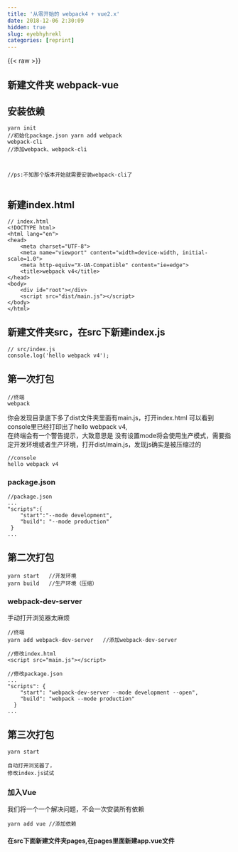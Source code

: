 ```yaml
---
title: '从零开始的 webpack4 + vue2.x' 
date: 2018-12-06 2:30:09
hidden: true
slug: eyebhyhrekl
categories: [reprint]
---
```


{{< raw >}}

                    
<h2 id="articleHeader0">新建文件夹 webpack-vue</h2>
<h2 id="articleHeader1">安装依赖</h2>
<div class="widget-codetool" style="display:none;">
      <div class="widget-codetool--inner">
      <span class="selectCode code-tool" data-toggle="tooltip" data-placement="top" title="" data-original-title="全选"></span>
      <span type="button" class="copyCode code-tool" data-toggle="tooltip" data-placement="top" data-clipboard-text="yarn init  //初始化package.json
yarn add webpack webpack-cli   //添加webpack、webpack-cli

//ps:不知那个版本开始就需要安装webpack-cli了" title="" data-original-title="复制"></span>
      <span type="button" class="saveToNote code-tool" data-toggle="tooltip" data-placement="top" title="" data-original-title="放进笔记"></span>
      </div>
      </div><pre class="hljs avrasm"><code>yarn init  //初始化package.json
yarn <span class="hljs-keyword">add</span> webpack webpack-<span class="hljs-keyword">cli</span>   //添加webpack、webpack-<span class="hljs-keyword">cli</span>

//ps:不知那个版本开始就需要安装webpack-<span class="hljs-keyword">cli</span>了</code></pre>
<h2 id="articleHeader2">新建index.html</h2>
<div class="widget-codetool" style="display:none;">
      <div class="widget-codetool--inner">
      <span class="selectCode code-tool" data-toggle="tooltip" data-placement="top" title="" data-original-title="全选"></span>
      <span type="button" class="copyCode code-tool" data-toggle="tooltip" data-placement="top" data-clipboard-text="// index.html
<!DOCTYPE html>
<html lang=&quot;en&quot;>
<head>
    <meta charset=&quot;UTF-8&quot;>
    <meta name=&quot;viewport&quot; content=&quot;width=device-width, initial-scale=1.0&quot;>
    <meta http-equiv=&quot;X-UA-Compatible&quot; content=&quot;ie=edge&quot;>
    <title>webpack v4</title>
</head>
<body>
    <div id=&quot;root&quot;></div>
    <script src=&quot;dist/main.js&quot;></script>
</body>
</html>" title="" data-original-title="复制"></span>
      <span type="button" class="saveToNote code-tool" data-toggle="tooltip" data-placement="top" title="" data-original-title="放进笔记"></span>
      </div>
      </div><pre class="hljs xml"><code>// index.html
<span class="hljs-meta">&lt;!DOCTYPE html&gt;</span>
<span class="hljs-tag">&lt;<span class="hljs-name">html</span> <span class="hljs-attr">lang</span>=<span class="hljs-string">"en"</span>&gt;</span>
<span class="hljs-tag">&lt;<span class="hljs-name">head</span>&gt;</span>
    <span class="hljs-tag">&lt;<span class="hljs-name">meta</span> <span class="hljs-attr">charset</span>=<span class="hljs-string">"UTF-8"</span>&gt;</span>
    <span class="hljs-tag">&lt;<span class="hljs-name">meta</span> <span class="hljs-attr">name</span>=<span class="hljs-string">"viewport"</span> <span class="hljs-attr">content</span>=<span class="hljs-string">"width=device-width, initial-scale=1.0"</span>&gt;</span>
    <span class="hljs-tag">&lt;<span class="hljs-name">meta</span> <span class="hljs-attr">http-equiv</span>=<span class="hljs-string">"X-UA-Compatible"</span> <span class="hljs-attr">content</span>=<span class="hljs-string">"ie=edge"</span>&gt;</span>
    <span class="hljs-tag">&lt;<span class="hljs-name">title</span>&gt;</span>webpack v4<span class="hljs-tag">&lt;/<span class="hljs-name">title</span>&gt;</span>
<span class="hljs-tag">&lt;/<span class="hljs-name">head</span>&gt;</span>
<span class="hljs-tag">&lt;<span class="hljs-name">body</span>&gt;</span>
    <span class="hljs-tag">&lt;<span class="hljs-name">div</span> <span class="hljs-attr">id</span>=<span class="hljs-string">"root"</span>&gt;</span><span class="hljs-tag">&lt;/<span class="hljs-name">div</span>&gt;</span>
    <span class="hljs-tag">&lt;<span class="hljs-name">script</span> <span class="hljs-attr">src</span>=<span class="hljs-string">"dist/main.js"</span>&gt;</span><span class="undefined"></span><span class="hljs-tag">&lt;/<span class="hljs-name">script</span>&gt;</span>
<span class="hljs-tag">&lt;/<span class="hljs-name">body</span>&gt;</span>
<span class="hljs-tag">&lt;/<span class="hljs-name">html</span>&gt;</span></code></pre>
<h2 id="articleHeader3">新建文件夹src，在src下新建index.js</h2>
<div class="widget-codetool" style="display:none;">
      <div class="widget-codetool--inner">
      <span class="selectCode code-tool" data-toggle="tooltip" data-placement="top" title="" data-original-title="全选"></span>
      <span type="button" class="copyCode code-tool" data-toggle="tooltip" data-placement="top" data-clipboard-text="// src/index.js
console.log('hello webpack v4');" title="" data-original-title="复制"></span>
      <span type="button" class="saveToNote code-tool" data-toggle="tooltip" data-placement="top" title="" data-original-title="放进笔记"></span>
      </div>
      </div><pre class="hljs javascript"><code><span class="hljs-comment">// src/index.js</span>
<span class="hljs-built_in">console</span>.log(<span class="hljs-string">'hello webpack v4'</span>);</code></pre>
<h2 id="articleHeader4">第一次打包</h2>
<div class="widget-codetool" style="display:none;">
      <div class="widget-codetool--inner">
      <span class="selectCode code-tool" data-toggle="tooltip" data-placement="top" title="" data-original-title="全选"></span>
      <span type="button" class="copyCode code-tool" data-toggle="tooltip" data-placement="top" data-clipboard-text="//终端
webpack" title="" data-original-title="复制"></span>
      <span type="button" class="saveToNote code-tool" data-toggle="tooltip" data-placement="top" title="" data-original-title="放进笔记"></span>
      </div>
      </div><pre class="hljs 1c"><code><span class="hljs-comment">//终端</span>
webpack</code></pre>
<p>你会发现目录底下多了dist文件夹里面有main.js，打开index.html 可以看到console里已经打印出了hello webpack v4,<br>在终端会有一个警告提示，大致意思是 没有设置mode将会使用生产模式，需要指定开发环境或者生产环境，打开dist/main.js，发现js确实是被压缩过的</p>
<div class="widget-codetool" style="display:none;">
      <div class="widget-codetool--inner">
      <span class="selectCode code-tool" data-toggle="tooltip" data-placement="top" title="" data-original-title="全选"></span>
      <span type="button" class="copyCode code-tool" data-toggle="tooltip" data-placement="top" data-clipboard-text="//console
hello webpack v4" title="" data-original-title="复制"></span>
      <span type="button" class="saveToNote code-tool" data-toggle="tooltip" data-placement="top" title="" data-original-title="放进笔记"></span>
      </div>
      </div><pre class="hljs 1c"><code><span class="hljs-comment">//console</span>
hello webpack v4</code></pre>
<h3 id="articleHeader5">package.json</h3>
<div class="widget-codetool" style="display:none;">
      <div class="widget-codetool--inner">
      <span class="selectCode code-tool" data-toggle="tooltip" data-placement="top" title="" data-original-title="全选"></span>
      <span type="button" class="copyCode code-tool" data-toggle="tooltip" data-placement="top" data-clipboard-text="//package.json
...
&quot;scripts&quot;:{
    &quot;start&quot;:&quot;--mode development&quot;,
    &quot;build&quot;: &quot;--mode production&quot;
 }
..." title="" data-original-title="复制"></span>
      <span type="button" class="saveToNote code-tool" data-toggle="tooltip" data-placement="top" title="" data-original-title="放进笔记"></span>
      </div>
      </div><pre class="hljs clean"><code><span class="hljs-comment">//package.json</span>
...
<span class="hljs-string">"scripts"</span>:{
    <span class="hljs-string">"start"</span>:<span class="hljs-string">"--mode development"</span>,
    <span class="hljs-string">"build"</span>: <span class="hljs-string">"--mode production"</span>
 }
...</code></pre>
<h2 id="articleHeader6">第二次打包</h2>
<div class="widget-codetool" style="display:none;">
      <div class="widget-codetool--inner">
      <span class="selectCode code-tool" data-toggle="tooltip" data-placement="top" title="" data-original-title="全选"></span>
      <span type="button" class="copyCode code-tool" data-toggle="tooltip" data-placement="top" data-clipboard-text="yarn start   //开发环境
yarn build   //生产环境（压缩）" title="" data-original-title="复制"></span>
      <span type="button" class="saveToNote code-tool" data-toggle="tooltip" data-placement="top" title="" data-original-title="放进笔记"></span>
      </div>
      </div><pre class="hljs livecodeserver"><code>yarn <span class="hljs-built_in">start</span>  <span class="hljs-comment"> //开发环境</span>
yarn build  <span class="hljs-comment"> //生产环境（压缩）</span></code></pre>
<h3 id="articleHeader7">webpack-dev-server</h3>
<p>手动打开浏览器太麻烦</p>
<div class="widget-codetool" style="display:none;">
      <div class="widget-codetool--inner">
      <span class="selectCode code-tool" data-toggle="tooltip" data-placement="top" title="" data-original-title="全选"></span>
      <span type="button" class="copyCode code-tool" data-toggle="tooltip" data-placement="top" data-clipboard-text="//终端
yarn add webpack-dev-server   //添加webpack-dev-server" title="" data-original-title="复制"></span>
      <span type="button" class="saveToNote code-tool" data-toggle="tooltip" data-placement="top" title="" data-original-title="放进笔记"></span>
      </div>
      </div><pre class="hljs axapta"><code><span class="hljs-comment">//终端</span>
yarn add webpack-dev-<span class="hljs-keyword">server</span>   <span class="hljs-comment">//添加webpack-dev-server</span></code></pre>
<div class="widget-codetool" style="display:none;">
      <div class="widget-codetool--inner">
      <span class="selectCode code-tool" data-toggle="tooltip" data-placement="top" title="" data-original-title="全选"></span>
      <span type="button" class="copyCode code-tool" data-toggle="tooltip" data-placement="top" data-clipboard-text="//修改index.html
<script src=&quot;main.js&quot;></script>" title="" data-original-title="复制"></span>
      <span type="button" class="saveToNote code-tool" data-toggle="tooltip" data-placement="top" title="" data-original-title="放进笔记"></span>
      </div>
      </div><pre class="hljs xml"><code>//修改index.html
<span class="hljs-tag">&lt;<span class="hljs-name">script</span> <span class="hljs-attr">src</span>=<span class="hljs-string">"main.js"</span>&gt;</span><span class="undefined"></span><span class="hljs-tag">&lt;/<span class="hljs-name">script</span>&gt;</span></code></pre>
<div class="widget-codetool" style="display:none;">
      <div class="widget-codetool--inner">
      <span class="selectCode code-tool" data-toggle="tooltip" data-placement="top" title="" data-original-title="全选"></span>
      <span type="button" class="copyCode code-tool" data-toggle="tooltip" data-placement="top" data-clipboard-text="//修改package.json
...
&quot;scripts&quot;: {
    &quot;start&quot;: &quot;webpack-dev-server --mode development --open&quot;,
    &quot;build&quot;: &quot;webpack --mode production&quot;
  }
..." title="" data-original-title="复制"></span>
      <span type="button" class="saveToNote code-tool" data-toggle="tooltip" data-placement="top" title="" data-original-title="放进笔记"></span>
      </div>
      </div><pre class="hljs clean"><code><span class="hljs-comment">//修改package.json</span>
...
<span class="hljs-string">"scripts"</span>: {
    <span class="hljs-string">"start"</span>: <span class="hljs-string">"webpack-dev-server --mode development --open"</span>,
    <span class="hljs-string">"build"</span>: <span class="hljs-string">"webpack --mode production"</span>
  }
...</code></pre>
<h2 id="articleHeader8">第三次打包</h2>
<div class="widget-codetool" style="display:none;">
      <div class="widget-codetool--inner">
      <span class="selectCode code-tool" data-toggle="tooltip" data-placement="top" title="" data-original-title="全选"></span>
      <span type="button" class="copyCode code-tool" data-toggle="tooltip" data-placement="top" data-clipboard-text="yarn start" title="" data-original-title="复制"></span>
      <span type="button" class="saveToNote code-tool" data-toggle="tooltip" data-placement="top" title="" data-original-title="放进笔记"></span>
      </div>
      </div><pre class="hljs crmsh"><code style="word-break: break-word; white-space: initial;">yarn <span class="hljs-literal">start</span></code></pre>
<div class="widget-codetool" style="display:none;">
      <div class="widget-codetool--inner">
      <span class="selectCode code-tool" data-toggle="tooltip" data-placement="top" title="" data-original-title="全选"></span>
      <span type="button" class="copyCode code-tool" data-toggle="tooltip" data-placement="top" data-clipboard-text="自动打开浏览器了，
修改index.js试试
" title="" data-original-title="复制"></span>
      <span type="button" class="saveToNote code-tool" data-toggle="tooltip" data-placement="top" title="" data-original-title="放进笔记"></span>
      </div>
      </div><pre class="hljs axapta"><code>自动打开浏览器了，
修改<span class="hljs-keyword">index</span>.js试试
</code></pre>
<h3 id="articleHeader9">加入Vue</h3>
<p>我们将一个一个解决问题，不会一次安装所有依赖</p>
<div class="widget-codetool" style="display:none;">
      <div class="widget-codetool--inner">
      <span class="selectCode code-tool" data-toggle="tooltip" data-placement="top" title="" data-original-title="全选"></span>
      <span type="button" class="copyCode code-tool" data-toggle="tooltip" data-placement="top" data-clipboard-text="yarn add vue  //添加依赖" title="" data-original-title="复制"></span>
      <span type="button" class="saveToNote code-tool" data-toggle="tooltip" data-placement="top" title="" data-original-title="放进笔记"></span>
      </div>
      </div><pre class="hljs cs"><code style="word-break: break-word; white-space: initial;">yarn <span class="hljs-keyword">add</span> vue  <span class="hljs-comment">//添加依赖</span></code></pre>
<h4>在src下面新建文件夹pages,在pages里面新建app.vue文件</h4>
<div class="widget-codetool" style="display:none;">
      <div class="widget-codetool--inner">
      <span class="selectCode code-tool" data-toggle="tooltip" data-placement="top" title="" data-original-title="全选"></span>
      <span type="button" class="copyCode code-tool" data-toggle="tooltip" data-placement="top" data-clipboard-text="//app.vue
<template>
    <section class=&quot;main&quot;>
        <p>我来了"{{"name"}}"</p>
    </section>
</template>

<script>
export default {
    data () {
        return {
            name:&quot;vue + webpack&quot;
        }
    }
}
</script>

<style>
.main>p{
    color: #000;
}
</style>" title="" data-original-title="复制"></span>
      <span type="button" class="saveToNote code-tool" data-toggle="tooltip" data-placement="top" title="" data-original-title="放进笔记"></span>
      </div>
      </div><pre class="hljs django"><code><span class="xml">//app.vue
<span class="hljs-tag">&lt;<span class="hljs-name">template</span>&gt;</span>
    <span class="hljs-tag">&lt;<span class="hljs-name">section</span> <span class="hljs-attr">class</span>=<span class="hljs-string">"main"</span>&gt;</span>
        <span class="hljs-tag">&lt;<span class="hljs-name">p</span>&gt;</span>我来了</span><span class="hljs-template-variable">"{{"name"}}"</span><span class="xml"><span class="hljs-tag">&lt;/<span class="hljs-name">p</span>&gt;</span>
    <span class="hljs-tag">&lt;/<span class="hljs-name">section</span>&gt;</span>
<span class="hljs-tag">&lt;/<span class="hljs-name">template</span>&gt;</span>

<span class="hljs-tag">&lt;<span class="hljs-name">script</span>&gt;</span><span class="javascript">
<span class="hljs-keyword">export</span> <span class="hljs-keyword">default</span> {
    data () {
        <span class="hljs-keyword">return</span> {
            <span class="hljs-attr">name</span>:<span class="hljs-string">"vue + webpack"</span>
        }
    }
}
</span><span class="hljs-tag">&lt;/<span class="hljs-name">script</span>&gt;</span>

<span class="hljs-tag">&lt;<span class="hljs-name">style</span>&gt;</span><span class="css">
<span class="hljs-selector-class">.main</span>&gt;<span class="hljs-selector-tag">p</span>{
    <span class="hljs-attribute">color</span>: <span class="hljs-number">#000</span>;
}
</span><span class="hljs-tag">&lt;/<span class="hljs-name">style</span>&gt;</span></span></code></pre>
<h4>修改index.js</h4>
<div class="widget-codetool" style="display:none;">
      <div class="widget-codetool--inner">
      <span class="selectCode code-tool" data-toggle="tooltip" data-placement="top" title="" data-original-title="全选"></span>
      <span type="button" class="copyCode code-tool" data-toggle="tooltip" data-placement="top" data-clipboard-text="import Vue from 'vue'
import App from './pages/app.vue'

new Vue({
    el:&quot;#root&quot;,
    render:h=>h(App)
})" title="" data-original-title="复制"></span>
      <span type="button" class="saveToNote code-tool" data-toggle="tooltip" data-placement="top" title="" data-original-title="放进笔记"></span>
      </div>
      </div><pre class="hljs javascript"><code><span class="hljs-keyword">import</span> Vue <span class="hljs-keyword">from</span> <span class="hljs-string">'vue'</span>
<span class="hljs-keyword">import</span> App <span class="hljs-keyword">from</span> <span class="hljs-string">'./pages/app.vue'</span>

<span class="hljs-keyword">new</span> Vue({
    <span class="hljs-attr">el</span>:<span class="hljs-string">"#root"</span>,
    <span class="hljs-attr">render</span>:<span class="hljs-function"><span class="hljs-params">h</span>=&gt;</span>h(App)
})</code></pre>
<div class="widget-codetool" style="display:none;">
      <div class="widget-codetool--inner">
      <span class="selectCode code-tool" data-toggle="tooltip" data-placement="top" title="" data-original-title="全选"></span>
      <span type="button" class="copyCode code-tool" data-toggle="tooltip" data-placement="top" data-clipboard-text="//终端
yarn start" title="" data-original-title="复制"></span>
      <span type="button" class="saveToNote code-tool" data-toggle="tooltip" data-placement="top" title="" data-original-title="放进笔记"></span>
      </div>
      </div><pre class="hljs 1c"><code><span class="hljs-comment">//终端</span>
yarn start</code></pre>
<p>这时候可预见的报错来了，</p>
<div class="widget-codetool" style="display:none;">
      <div class="widget-codetool--inner">
      <span class="selectCode code-tool" data-toggle="tooltip" data-placement="top" title="" data-original-title="全选"></span>
      <span type="button" class="copyCode code-tool" data-toggle="tooltip" data-placement="top" data-clipboard-text="Uncaught Error: Module parse failed: Unexpected token (1:0)
You may need an appropriate loader to handle this file type.
//翻译：模块解析失败，您可能需要一个适当的加载程序来处理这个文件类型" title="" data-original-title="复制"></span>
      <span type="button" class="saveToNote code-tool" data-toggle="tooltip" data-placement="top" title="" data-original-title="放进笔记"></span>
      </div>
      </div><pre class="hljs stata"><code>Uncaught <span class="hljs-keyword">Error</span>: Module <span class="hljs-keyword">parse</span> failed: Unexpected <span class="hljs-keyword">token</span> (1:0)
You may need <span class="hljs-keyword">an</span> appropriate loader to handle this <span class="hljs-keyword">file</span> <span class="hljs-keyword">type</span>.
<span class="hljs-comment">//翻译：模块解析失败，您可能需要一个适当的加载程序来处理这个文件类型</span></code></pre>
<p>看报错，我们一个个解决<br>搜索关键词，很容易发现是没有安装vue-loader,新建webpack.config.js</p>
<div class="widget-codetool" style="display:none;">
      <div class="widget-codetool--inner">
      <span class="selectCode code-tool" data-toggle="tooltip" data-placement="top" title="" data-original-title="全选"></span>
      <span type="button" class="copyCode code-tool" data-toggle="tooltip" data-placement="top" data-clipboard-text="//webpack.config.js
module.exports = {
    module:{
        rules:[
            {test:/\.vue$/,use:'vue-loader'}
        ]
    }
}" title="" data-original-title="复制"></span>
      <span type="button" class="saveToNote code-tool" data-toggle="tooltip" data-placement="top" title="" data-original-title="放进笔记"></span>
      </div>
      </div><pre class="hljs openscad"><code><span class="hljs-comment">//webpack.config.js</span>
<span class="hljs-function"><span class="hljs-keyword">module</span>.<span class="hljs-title">exports</span> =</span> {
    <span class="hljs-function"><span class="hljs-keyword">module</span>:{</span>
        rules:[
            {test:/\.vue$/,<span class="hljs-keyword">use</span>:'vue-loader'}
        ]
    }
}</code></pre>
<p>vue-loader在15之后需要在webpack.config.js中当插件引入</p>
<div class="widget-codetool" style="display:none;">
      <div class="widget-codetool--inner">
      <span class="selectCode code-tool" data-toggle="tooltip" data-placement="top" title="" data-original-title="全选"></span>
      <span type="button" class="copyCode code-tool" data-toggle="tooltip" data-placement="top" data-clipboard-text="const VueLoaderPlugin = require('vue-loader/lib/plugin')

module.exports = {
  // ...
  plugins: [
    new VueLoaderPlugin()
  ]
}" title="" data-original-title="复制"></span>
      <span type="button" class="saveToNote code-tool" data-toggle="tooltip" data-placement="top" title="" data-original-title="放进笔记"></span>
      </div>
      </div><pre class="hljs java"><code><span class="hljs-keyword">const</span> VueLoaderPlugin = require(<span class="hljs-string">'vue-loader/lib/plugin'</span>)

<span class="hljs-keyword">module</span>.<span class="hljs-keyword">exports</span> = {
  <span class="hljs-comment">// ...</span>
  plugins: [
    <span class="hljs-keyword">new</span> VueLoaderPlugin()
  ]
}</code></pre>
<div class="widget-codetool" style="display:none;">
      <div class="widget-codetool--inner">
      <span class="selectCode code-tool" data-toggle="tooltip" data-placement="top" title="" data-original-title="全选"></span>
      <span type="button" class="copyCode code-tool" data-toggle="tooltip" data-placement="top" data-clipboard-text="//终端
yarn start" title="" data-original-title="复制"></span>
      <span type="button" class="saveToNote code-tool" data-toggle="tooltip" data-placement="top" title="" data-original-title="放进笔记"></span>
      </div>
      </div><pre class="hljs 1c"><code><span class="hljs-comment">//终端</span>
yarn start</code></pre>
<p>再次报错</p>
<div class="widget-codetool" style="display:none;">
      <div class="widget-codetool--inner">
      <span class="selectCode code-tool" data-toggle="tooltip" data-placement="top" title="" data-original-title="全选"></span>
      <span type="button" class="copyCode code-tool" data-toggle="tooltip" data-placement="top" data-clipboard-text="Uncaught Error: Module build failed: Error: Cannot find module 'vue-template-compiler'
..." title="" data-original-title="复制"></span>
      <span type="button" class="saveToNote code-tool" data-toggle="tooltip" data-placement="top" title="" data-original-title="放进笔记"></span>
      </div>
      </div><pre class="hljs vbnet"><code>Uncaught <span class="hljs-keyword">Error</span>: <span class="hljs-keyword">Module</span> build failed: <span class="hljs-keyword">Error</span>: Cannot find <span class="hljs-keyword">module</span> <span class="hljs-comment">'vue-template-compiler'</span>
...</code></pre>
<p>很明显，要你安装vue-template-compiler</p>
<div class="widget-codetool" style="display:none;">
      <div class="widget-codetool--inner">
      <span class="selectCode code-tool" data-toggle="tooltip" data-placement="top" title="" data-original-title="全选"></span>
      <span type="button" class="copyCode code-tool" data-toggle="tooltip" data-placement="top" data-clipboard-text="yarn add vue-template-compiler" title="" data-original-title="复制"></span>
      <span type="button" class="saveToNote code-tool" data-toggle="tooltip" data-placement="top" title="" data-original-title="放进笔记"></span>
      </div>
      </div><pre class="hljs dockerfile"><code style="word-break: break-word; white-space: initial;">yarn <span class="hljs-keyword">add</span><span class="bash"> vue-template-compiler</span></code></pre>
<div class="widget-codetool" style="display:none;">
      <div class="widget-codetool--inner">
      <span class="selectCode code-tool" data-toggle="tooltip" data-placement="top" title="" data-original-title="全选"></span>
      <span type="button" class="copyCode code-tool" data-toggle="tooltip" data-placement="top" data-clipboard-text="//终端
yarn start" title="" data-original-title="复制"></span>
      <span type="button" class="saveToNote code-tool" data-toggle="tooltip" data-placement="top" title="" data-original-title="放进笔记"></span>
      </div>
      </div><pre class="hljs 1c"><code><span class="hljs-comment">//终端</span>
yarn start</code></pre>
<p>继续报错</p>
<div class="widget-codetool" style="display:none;">
      <div class="widget-codetool--inner">
      <span class="selectCode code-tool" data-toggle="tooltip" data-placement="top" title="" data-original-title="全选"></span>
      <span type="button" class="copyCode code-tool" data-toggle="tooltip" data-placement="top" data-clipboard-text="Module not found: Error: Can't resolve 'css-loader'" title="" data-original-title="复制"></span>
      <span type="button" class="saveToNote code-tool" data-toggle="tooltip" data-placement="top" title="" data-original-title="放进笔记"></span>
      </div>
      </div><pre class="hljs vbnet"><code style="word-break: break-word; white-space: initial;"><span class="hljs-keyword">Module</span> <span class="hljs-keyword">not</span> found: <span class="hljs-keyword">Error</span>: Can<span class="hljs-comment">'t resolve 'css-loader'</span></code></pre>
<p>提示安装css-loader</p>
<div class="widget-codetool" style="display:none;">
      <div class="widget-codetool--inner">
      <span class="selectCode code-tool" data-toggle="tooltip" data-placement="top" title="" data-original-title="全选"></span>
      <span type="button" class="copyCode code-tool" data-toggle="tooltip" data-placement="top" data-clipboard-text="yarn add css-loader" title="" data-original-title="复制"></span>
      <span type="button" class="saveToNote code-tool" data-toggle="tooltip" data-placement="top" title="" data-original-title="放进笔记"></span>
      </div>
      </div><pre class="hljs dockerfile"><code style="word-break: break-word; white-space: initial;">yarn <span class="hljs-keyword">add</span><span class="bash"> css-loader</span></code></pre>
<p>bingo! webpack4+vue2第一个项目成功运行</p>
<h2 id="articleHeader10">从js中分离css</h2>
<p>这时候细心的你发现css被塞到head里面，我们来把css分离出来。使用webpack的插件extract-text-webpack-plugin@next</p>
<div class="widget-codetool" style="display:none;">
      <div class="widget-codetool--inner">
      <span class="selectCode code-tool" data-toggle="tooltip" data-placement="top" title="" data-original-title="全选"></span>
      <span type="button" class="copyCode code-tool" data-toggle="tooltip" data-placement="top" data-clipboard-text="yarn add extract-text-webpack-plugin@next" title="" data-original-title="复制"></span>
      <span type="button" class="saveToNote code-tool" data-toggle="tooltip" data-placement="top" title="" data-original-title="放进笔记"></span>
      </div>
      </div><pre class="hljs dockerfile"><code style="word-break: break-word; white-space: initial;">yarn <span class="hljs-keyword">add</span><span class="bash"> extract-text-webpack-plugin@next</span></code></pre>
<h3 id="articleHeader11">在webpack.config.js中添加插件</h3>
<div class="widget-codetool" style="display:none;">
      <div class="widget-codetool--inner">
      <span class="selectCode code-tool" data-toggle="tooltip" data-placement="top" title="" data-original-title="全选"></span>
      <span type="button" class="copyCode code-tool" data-toggle="tooltip" data-placement="top" data-clipboard-text="//webpack.config.js
const ExtractTextWebapckPlugin = require('extract-text-webpack-plugin');  //引入插件

module.exports = {
    module:{
        rules:[
            { 
                test: /\.vue$/, 
                loader: 'vue-loader',
                options: { 
                    loaders: { 
                        css: ExtractTextWebapckPlugin.extract({ use: 'css-loader' }) 
                    }
                }
            }
        ]
    },
    plugins:[
        new ExtractTextWebapckPlugin('style.css')
    ]
}" title="" data-original-title="复制"></span>
      <span type="button" class="saveToNote code-tool" data-toggle="tooltip" data-placement="top" title="" data-original-title="放进笔记"></span>
      </div>
      </div><pre class="hljs typescript"><code><span class="hljs-comment">//webpack.config.js</span>
<span class="hljs-keyword">const</span> ExtractTextWebapckPlugin = <span class="hljs-built_in">require</span>(<span class="hljs-string">'extract-text-webpack-plugin'</span>);  <span class="hljs-comment">//引入插件</span>

<span class="hljs-built_in">module</span>.exports = {
    <span class="hljs-keyword">module</span>:{
        rules:[
            { 
                test: <span class="hljs-regexp">/\.vue$/</span>, 
                loader: <span class="hljs-string">'vue-loader'</span>,
                options: { 
                    loaders: { 
                        css: ExtractTextWebapckPlugin.extract({ use: <span class="hljs-string">'css-loader'</span> }) 
                    }
                }
            }
        ]
    },
    plugins:[
        <span class="hljs-keyword">new</span> ExtractTextWebapckPlugin(<span class="hljs-string">'style.css'</span>)
    ]
}</code></pre>
<h3 id="articleHeader12">index.html引入css</h3>
<div class="widget-codetool" style="display:none;">
      <div class="widget-codetool--inner">
      <span class="selectCode code-tool" data-toggle="tooltip" data-placement="top" title="" data-original-title="全选"></span>
      <span type="button" class="copyCode code-tool" data-toggle="tooltip" data-placement="top" data-clipboard-text="<!DOCTYPE html>
<html lang=&quot;en&quot;>
<head>
    <meta charset=&quot;UTF-8&quot;>
    <meta name=&quot;viewport&quot; content=&quot;width=device-width, initial-scale=1.0&quot;>
    <meta http-equiv=&quot;X-UA-Compatible&quot; content=&quot;ie=edge&quot;>
    <title>webpack v4</title>
    <link rel=&quot;stylesheet&quot; href=&quot;style.css&quot;>
</head>
<body>
    <div id=&quot;root&quot;></div>
    <script src=&quot;main.js&quot;></script>
</body>
</html>" title="" data-original-title="复制"></span>
      <span type="button" class="saveToNote code-tool" data-toggle="tooltip" data-placement="top" title="" data-original-title="放进笔记"></span>
      </div>
      </div><pre class="hljs xml"><code><span class="hljs-meta">&lt;!DOCTYPE html&gt;</span>
<span class="hljs-tag">&lt;<span class="hljs-name">html</span> <span class="hljs-attr">lang</span>=<span class="hljs-string">"en"</span>&gt;</span>
<span class="hljs-tag">&lt;<span class="hljs-name">head</span>&gt;</span>
    <span class="hljs-tag">&lt;<span class="hljs-name">meta</span> <span class="hljs-attr">charset</span>=<span class="hljs-string">"UTF-8"</span>&gt;</span>
    <span class="hljs-tag">&lt;<span class="hljs-name">meta</span> <span class="hljs-attr">name</span>=<span class="hljs-string">"viewport"</span> <span class="hljs-attr">content</span>=<span class="hljs-string">"width=device-width, initial-scale=1.0"</span>&gt;</span>
    <span class="hljs-tag">&lt;<span class="hljs-name">meta</span> <span class="hljs-attr">http-equiv</span>=<span class="hljs-string">"X-UA-Compatible"</span> <span class="hljs-attr">content</span>=<span class="hljs-string">"ie=edge"</span>&gt;</span>
    <span class="hljs-tag">&lt;<span class="hljs-name">title</span>&gt;</span>webpack v4<span class="hljs-tag">&lt;/<span class="hljs-name">title</span>&gt;</span>
    <span class="hljs-tag">&lt;<span class="hljs-name">link</span> <span class="hljs-attr">rel</span>=<span class="hljs-string">"stylesheet"</span> <span class="hljs-attr">href</span>=<span class="hljs-string">"style.css"</span>&gt;</span>
<span class="hljs-tag">&lt;/<span class="hljs-name">head</span>&gt;</span>
<span class="hljs-tag">&lt;<span class="hljs-name">body</span>&gt;</span>
    <span class="hljs-tag">&lt;<span class="hljs-name">div</span> <span class="hljs-attr">id</span>=<span class="hljs-string">"root"</span>&gt;</span><span class="hljs-tag">&lt;/<span class="hljs-name">div</span>&gt;</span>
    <span class="hljs-tag">&lt;<span class="hljs-name">script</span> <span class="hljs-attr">src</span>=<span class="hljs-string">"main.js"</span>&gt;</span><span class="undefined"></span><span class="hljs-tag">&lt;/<span class="hljs-name">script</span>&gt;</span>
<span class="hljs-tag">&lt;/<span class="hljs-name">body</span>&gt;</span>
<span class="hljs-tag">&lt;/<span class="hljs-name">html</span>&gt;</span></code></pre>
<div class="widget-codetool" style="display:none;">
      <div class="widget-codetool--inner">
      <span class="selectCode code-tool" data-toggle="tooltip" data-placement="top" title="" data-original-title="全选"></span>
      <span type="button" class="copyCode code-tool" data-toggle="tooltip" data-placement="top" data-clipboard-text="//终端
yarn build" title="" data-original-title="复制"></span>
      <span type="button" class="saveToNote code-tool" data-toggle="tooltip" data-placement="top" title="" data-original-title="放进笔记"></span>
      </div>
      </div><pre class="hljs 1c"><code><span class="hljs-comment">//终端</span>
yarn build</code></pre>
<p>打包完成后dist目录里面出现了main.js和style.css</p>
<h2 id="articleHeader13">处理图片</h2>
<p>新建文件夹img,用来放图片</p>
<div class="widget-codetool" style="display:none;">
      <div class="widget-codetool--inner">
      <span class="selectCode code-tool" data-toggle="tooltip" data-placement="top" title="" data-original-title="全选"></span>
      <span type="button" class="copyCode code-tool" data-toggle="tooltip" data-placement="top" data-clipboard-text="//app.vue
<template>
    <section class=&quot;main&quot;>
        <p>我来了"{{"name"}}"</p>
        <img src=&quot;../img/1.jpg&quot; alt=&quot;&quot;>
    </section>
</template>

<script>
export default {
    data () {
        return {
            name:&quot;vue + webpack&quot;
        }
    }
}
</script>

<style>
.main>p{
    color: #000;
}
</style>" title="" data-original-title="复制"></span>
      <span type="button" class="saveToNote code-tool" data-toggle="tooltip" data-placement="top" title="" data-original-title="放进笔记"></span>
      </div>
      </div><pre class="hljs django"><code><span class="xml">//app.vue
<span class="hljs-tag">&lt;<span class="hljs-name">template</span>&gt;</span>
    <span class="hljs-tag">&lt;<span class="hljs-name">section</span> <span class="hljs-attr">class</span>=<span class="hljs-string">"main"</span>&gt;</span>
        <span class="hljs-tag">&lt;<span class="hljs-name">p</span>&gt;</span>我来了</span><span class="hljs-template-variable">"{{"name"}}"</span><span class="xml"><span class="hljs-tag">&lt;/<span class="hljs-name">p</span>&gt;</span>
        <span class="hljs-tag">&lt;<span class="hljs-name">img</span> <span class="hljs-attr">src</span>=<span class="hljs-string">"../img/1.jpg"</span> <span class="hljs-attr">alt</span>=<span class="hljs-string">""</span>&gt;</span>
    <span class="hljs-tag">&lt;/<span class="hljs-name">section</span>&gt;</span>
<span class="hljs-tag">&lt;/<span class="hljs-name">template</span>&gt;</span>

<span class="hljs-tag">&lt;<span class="hljs-name">script</span>&gt;</span><span class="javascript">
<span class="hljs-keyword">export</span> <span class="hljs-keyword">default</span> {
    data () {
        <span class="hljs-keyword">return</span> {
            <span class="hljs-attr">name</span>:<span class="hljs-string">"vue + webpack"</span>
        }
    }
}
</span><span class="hljs-tag">&lt;/<span class="hljs-name">script</span>&gt;</span>

<span class="hljs-tag">&lt;<span class="hljs-name">style</span>&gt;</span><span class="css">
<span class="hljs-selector-class">.main</span>&gt;<span class="hljs-selector-tag">p</span>{
    <span class="hljs-attribute">color</span>: <span class="hljs-number">#000</span>;
}
</span><span class="hljs-tag">&lt;/<span class="hljs-name">style</span>&gt;</span></span></code></pre>
<div class="widget-codetool" style="display:none;">
      <div class="widget-codetool--inner">
      <span class="selectCode code-tool" data-toggle="tooltip" data-placement="top" title="" data-original-title="全选"></span>
      <span type="button" class="copyCode code-tool" data-toggle="tooltip" data-placement="top" data-clipboard-text="//终端
yarn start" title="" data-original-title="复制"></span>
      <span type="button" class="saveToNote code-tool" data-toggle="tooltip" data-placement="top" title="" data-original-title="放进笔记"></span>
      </div>
      </div><pre class="hljs 1c"><code><span class="hljs-comment">//终端</span>
yarn start</code></pre>
<div class="widget-codetool" style="display:none;">
      <div class="widget-codetool--inner">
      <span class="selectCode code-tool" data-toggle="tooltip" data-placement="top" title="" data-original-title="全选"></span>
      <span type="button" class="copyCode code-tool" data-toggle="tooltip" data-placement="top" data-clipboard-text="//报错
./src/img/1.jpg
Module parse failed: Unexpected character '�' (1:0)
You may need an appropriate loader to handle this file type." title="" data-original-title="复制"></span>
      <span type="button" class="saveToNote code-tool" data-toggle="tooltip" data-placement="top" title="" data-original-title="放进笔记"></span>
      </div>
      </div><pre class="hljs delphi"><code><span class="hljs-comment">//报错</span>
./src/img/<span class="hljs-number">1</span>.jpg
Module parse failed: Unexpected character <span class="hljs-string">'�'</span> (<span class="hljs-number">1</span>:<span class="hljs-number">0</span>)
You may need an appropriate loader <span class="hljs-keyword">to</span> handle this <span class="hljs-keyword">file</span> <span class="hljs-keyword">type</span>.</code></pre>
<p>基本可以看出来是图片有问题，没有loader处理图片</p>
<h3 id="articleHeader14">file-loader与url-loader</h3>
<div class="widget-codetool" style="display:none;">
      <div class="widget-codetool--inner">
      <span class="selectCode code-tool" data-toggle="tooltip" data-placement="top" title="" data-original-title="全选"></span>
      <span type="button" class="copyCode code-tool" data-toggle="tooltip" data-placement="top" data-clipboard-text="yarn add file-loader url-loader" title="" data-original-title="复制"></span>
      <span type="button" class="saveToNote code-tool" data-toggle="tooltip" data-placement="top" title="" data-original-title="放进笔记"></span>
      </div>
      </div><pre class="hljs dockerfile"><code style="word-break: break-word; white-space: initial;">yarn <span class="hljs-keyword">add</span><span class="bash"> file-loader url-loader</span></code></pre>
<p>修改webpack.config.js</p>
<div class="widget-codetool" style="display:none;">
      <div class="widget-codetool--inner">
      <span class="selectCode code-tool" data-toggle="tooltip" data-placement="top" title="" data-original-title="全选"></span>
      <span type="button" class="copyCode code-tool" data-toggle="tooltip" data-placement="top" data-clipboard-text="//webpack.config.js
...
rule:[
    ...
    { 
        test: /\.(png|jpg|gif)$/, 
        use: [{ loader: 'url-loader',options: { limit: 8192 } }] 
    }
    ...
]
..." title="" data-original-title="复制"></span>
      <span type="button" class="saveToNote code-tool" data-toggle="tooltip" data-placement="top" title="" data-original-title="放进笔记"></span>
      </div>
      </div><pre class="hljs groovy"><code><span class="hljs-comment">//webpack.config.js</span>
...
<span class="hljs-string">rule:</span>[
    ...
    { 
<span class="hljs-symbol">        test:</span> <span class="hljs-regexp">/\.(png|jpg|gif)$/</span>, 
<span class="hljs-symbol">        use:</span> [{ <span class="hljs-string">loader:</span> <span class="hljs-string">'url-loader'</span>,<span class="hljs-string">options:</span> { <span class="hljs-string">limit:</span> <span class="hljs-number">8192</span> } }] 
    }
    ...
]
...</code></pre>
<div class="widget-codetool" style="display:none;">
      <div class="widget-codetool--inner">
      <span class="selectCode code-tool" data-toggle="tooltip" data-placement="top" title="" data-original-title="全选"></span>
      <span type="button" class="copyCode code-tool" data-toggle="tooltip" data-placement="top" data-clipboard-text="yarn start" title="" data-original-title="复制"></span>
      <span type="button" class="saveToNote code-tool" data-toggle="tooltip" data-placement="top" title="" data-original-title="放进笔记"></span>
      </div>
      </div><pre class="hljs crmsh"><code style="word-break: break-word; white-space: initial;">yarn <span class="hljs-literal">start</span></code></pre>
<p>打包成功...</p>
<h3 id="articleHeader15">webpack其余一些配置</h3>
<p>resolve，watchOptions，devServer</p>
<div class="widget-codetool" style="display:none;">
      <div class="widget-codetool--inner">
      <span class="selectCode code-tool" data-toggle="tooltip" data-placement="top" title="" data-original-title="全选"></span>
      <span type="button" class="copyCode code-tool" data-toggle="tooltip" data-placement="top" data-clipboard-text="//webpack.config.js
    resolve: {  //导入的时候不用写拓展名
        extensions: [' ', '.js', '.json', '.vue', '.scss', '.css']
    },
    watchOptions: {
        ignored: /node_modules/,
        aggregateTimeout: 300,//防止重复保存频繁重新编译,300ms内重复保存不打包
        poll: 1000  //每秒询问的文件变更的次数
    },
    devServer:{
        inline: true,
        compress: true,
        host: '127.0.0.1',
        port: 2500,
        historyApiFallback: true
    }" title="" data-original-title="复制"></span>
      <span type="button" class="saveToNote code-tool" data-toggle="tooltip" data-placement="top" title="" data-original-title="放进笔记"></span>
      </div>
      </div><pre class="hljs less"><code><span class="hljs-comment">//webpack.config.js</span>
    <span class="hljs-attribute">resolve</span>: {  <span class="hljs-comment">//导入的时候不用写拓展名</span>
        <span class="hljs-attribute">extensions</span>: [<span class="hljs-string">' '</span>, <span class="hljs-string">'.js'</span>, <span class="hljs-string">'.json'</span>, <span class="hljs-string">'.vue'</span>, <span class="hljs-string">'.scss'</span>, <span class="hljs-string">'.css'</span>]
    },
    <span class="hljs-attribute">watchOptions</span>: {
        <span class="hljs-attribute">ignored</span>: /node_modules/,
        <span class="hljs-attribute">aggregateTimeout</span>: <span class="hljs-number">300</span>,<span class="hljs-comment">//防止重复保存频繁重新编译,300ms内重复保存不打包</span>
        <span class="hljs-attribute">poll</span>: <span class="hljs-number">1000</span>  <span class="hljs-comment">//每秒询问的文件变更的次数</span>
    },
    <span class="hljs-attribute">devServer</span>:{
        <span class="hljs-attribute">inline</span>: true,
        <span class="hljs-attribute">compress</span>: true,
        <span class="hljs-attribute">host</span>: <span class="hljs-string">'127.0.0.1'</span>,
        <span class="hljs-attribute">port</span>: <span class="hljs-number">2500</span>,
        <span class="hljs-attribute">historyApiFallback</span>: true
    }</code></pre>

                
{{< /raw >}}

# 版权声明
本文资源来源互联网，仅供学习研究使用，版权归该资源的合法拥有者所有，

本文仅用于学习、研究和交流目的。转载请注明出处、完整链接以及原作者。

原作者若认为本站侵犯了您的版权，请联系我们，我们会立即删除！

## 原文标题
从零开始的 webpack4 + vue2.x

## 原文链接
[https://segmentfault.com/a/1190000014251654](https://segmentfault.com/a/1190000014251654)

